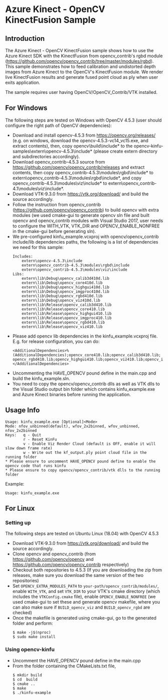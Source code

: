 # Azure Kinect - OpenCV KinectFusion Sample

## Introduction

The Azure Kinect - OpenCV KinectFusion sample shows how to use the Azure Kinect SDK with the KinectFusion from opencv_contrib's rgbd module (https://github.com/opencv/opencv_contrib/tree/master/modules/rgbd). This sample demonstrates how to feed calibration and undistorted depth images from Azure Kinect to the OpenCV's KinectFusion module. We render live KinectFusion results and generate fused point cloud as ply when user exits application.

The sample requires user having OpenCV/OpenCV_Contrib/VTK installed.

## For Windows

The following steps are tested on Windows with OpenCV 4.5.3 (user should configure the right path of OpenCV dependencies):
- Download and install opencv-4.5.3 from https://opencv.org/releases/ (e.g. on windows, download the opencv-4.5.3-vc14_vc15.exe, and extract contents), then, copy opencv\build\include\* to the opencv-kinfu-samples\extern\opencv-4.5.3\include\* (please create extern directory and subdirectories accordingly).
- Download opencv_contrib-4.5.3 source from https://github.com/opencv/opencv_contrib/releases and extract contents, then copy opencv_contrib-4.5.3\modules\rgbd\include\* to extern\opencv_contrib-4.5.3\modules\rgbd\include\*, and copy opencv_contrib-4.5.3\modules\viz\include\* to extern\opencv_contrib-4.1\modules\viz\include\*.
- Download VTK-9.3.0 from https://vtk.org/download/ and build the source accordingly.
- Follow the instruction from opencv_contrib (https://github.com/opencv/opencv_contrib) to build opencv with extra modules (we used cmake-gui to generate opencv sln file and built opencv and opencv_contrib modules with Visual Studio 2017, user needs to configure the WITH_VTK, VTK_DIR and OPENCV_ENABLE_NONFREE in the cmake-gui before generating sln).
- We pre-configured kinfu_example.vcxproj with opencv/opencv_contrib include/lib dependencies paths, the following is a list of dependencies we need for this sample:
    ```
    Includes:
        extern\opencv-4.5.3\include
        extern\opencv_contrib-4.5.3\modules\rgbd\include
        extern\opencv_contrib-4.5.3\modules\viz\include
    Libs:
        extern\lib\Debug\opencv_calib3d410d.lib
        extern\lib\Debug\opencv_core410d.lib
        extern\lib\Debug\opencv_highgui410d.lib
        extern\lib\Debug\opencv_imgproc410d.lib
        extern\lib\Debug\opencv_rgbd410d.lib
        extern\lib\Debug\opencv_viz410d.lib
        extern\lib\Release\opencv_calib3d410.lib
        extern\lib\Release\opencv_core410.lib
        extern\lib\Release\opencv_highgui410.lib
        extern\lib\Release\opencv_imgproc410.lib
        extern\lib\Release\opencv_rgbd410.lib
        extern\lib\Release\opencv_viz410.lib
    ```
- Please add opencv lib dependencies in the kinfu_example.vcxproj file. E.g. for release configuration, you can do: 
    ```
    <AdditionalDependencies>%(AdditionalDependencies);opencv_core410.lib;opencv_calib3d410.lib;
    opencv_rgbd410.lib;opencv_highgui410.lib;opencv_viz410.lib;opencv_imgproc410.lib;</AdditionalDependencies>
    ```
- Uncommenting the HAVE_OPENCV pound define in the main.cpp and build the kinfu_example.sln.
- You need to copy the opencv/opencv_contrib dlls as well as VTK dlls to the Visual Studio output bin folder which contains kinfu_example.exe and Azure Kinect binaries before running the application.

## Usage Info

    Usage: kinfu_example.exe [Optional]<Mode>
    Mode: nfov_unbinned(default), wfov_2x2binned, wfov_unbinned, nfov_2x2binned
    Keys:   q - Quit
            r - Reset KinFu
            v - Enable Viz Render Cloud (default is OFF, enable it will slow down frame rate)
            w - Write out the kf_output.ply point cloud file in the running folder
    * Please ensure to uncomment HAVE_OPENCV pound define to enable the opencv code that runs kinfu
    * Please ensure to copy opencv/opencv_contrib/vtk dlls to the running folder

Example:

    Usage: kinfu_example.exe

## For Linux

### Setting up

The following steps are tested on Ubuntu Linux (18.04) with OpenCV 4.5.3

- Download VTK-9.3.0 from https://vtk.org/download/ and build the source accordingly.
- Clone opencv and opencv_contrib (from https://github.com/opencv/opencv and https://github.com/opencv/opencv_contrib respectively)
- Checkout both repositories to 4.5.3 (If you are downloading the zip from releases, make sure you download the same version of the two repositories)
- Set `OPENCV_EXTRA_MODULES_PATH` to `your-path/opencv_contrib/modules/`, enable `WITH_VTK`, and set `VTK_DIR` to your VTK's cmake directory (which includes the `VTKConfig.cmake` file), enable `OPENCV_ENABLE_NONFREE` (we used cmake-gui to set these and generate opencv makefile, where you can also make sure if `BUILD_opencv_viz` and `BUILD_opencv_rgbd` are checked)
- Once the makefile is generated using cmake-gui, go to the generated folder and perform:
    ```
    $ make -j$(nproc)
    $ sudo make install
    ```

### Using opencv-kinfu

- Uncomment the HAVE_OPENCV pound define in the main.cpp
- From the folder containing the CMakeLists.txt file,
    ```
    $ mkdir build
    $ cd  build
    $ cmake ..
    $ make
    $ ./kinfu-example
    ```
